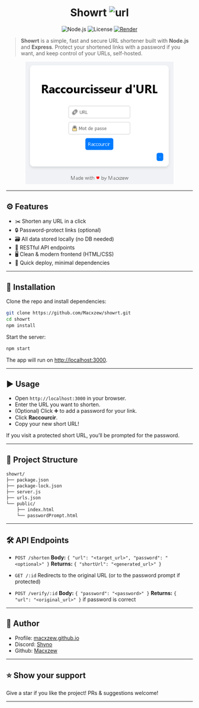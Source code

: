 <h1 align="center">Showrt <img src="https://cdn.glitch.global/e674a112-ca8d-47bf-84c4-9669f6ecac04/favicon.png?v=1730160130472" width="38px" alt="url"/></h1>

<p align="center">
    <img alt="Node.js" src="https://img.shields.io/badge/node-14%2B-green?logo=node.js">
    <img alt="License" src="https://img.shields.io/badge/License-MIT-green.svg" />
    <a href="https://showrt.onrender.com/">
      <img alt="Render" src="https://img.shields.io/badge/live%20demo-render-purple?logo=render" />
    </a>
</p>

> **Showrt** is a simple, fast and secure URL shortener built with **Node.js** and **Express**.
> Protect your shortened links with a password if you want, and keep control of your URLs, self-hosted.

<p align="center"><img alt="Preview" src="assets/preview.png" width="400"/></p>

---

## ⚙️ Features

- ✂️ Shorten any URL in a click
- 🔒 Password-protect links (optional)
- 🗃️ All data stored locally (no DB needed)
- 🚦 RESTful API endpoints
- 🖥️ Clean & modern frontend (HTML/CSS)
- 💾 Quick deploy, minimal dependencies

---

## 🚀 Installation

Clone the repo and install dependencies:

```bash
git clone https://github.com/Macxzew/showrt.git
cd showrt
npm install
```

Start the server:

```bash
npm start
```

The app will run on [http://localhost:3000](http://localhost:3000).

---

## ▶️ Usage

- Open `http://localhost:3000` in your browser.
- Enter the URL you want to shorten.
- (Optional) Click ➕ to add a password for your link.
- Click **Raccourcir**.
- Copy your new short URL!

If you visit a protected short URL, you’ll be prompted for the password.

---

## 📁 Project Structure

```
showrt/
├── package.json
├── package-lock.json
├── server.js
├── urls.json
└── public/
    ├── index.html
    └── passwordPrompt.html
```

---

## 🛠️ API Endpoints

- `POST /shorten`
  **Body:** `{ "url": "<target_url>", "password": "<optional>" }`
  **Returns:** `{ "shortUrl": "<generated_url>" }`

- `GET /:id`
  Redirects to the original URL (or to the password prompt if protected)

- `POST /verify/:id`
  **Body:** `{ "password": "<password>" }`
  **Returns:** `{ "url": "<original_url>" }` if password is correct

---

## 👤 Author

- Profile: [macxzew.github.io](https://macxzew.github.io)
- Discord: [Shyno](https://discord.gg/YT7gU4FDkY)
- Github: [Macxzew](https://github.com/Macxzew)

---

## ⭐️ Show your support

Give a star if you like the project!
PRs & suggestions welcome!

---
